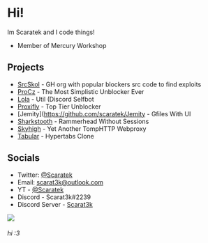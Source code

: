 # Hi!
Im Scaratek and I code things!
- Member of Mercury Workshop

## Projects
- [SrcSkol](https://github.com/src-skol) - GH org with popular blockers src code to find exploits
- [ProCz](https://github.com/scaratek/procz) - The Most Simplistic Unblocker Ever
- [Lola](https://github.com/scaratek/lola) - Util (Discord Selfbot
- [Proxifly](https://github.com/scaratek/Proxifly) - Top Tier Unblocker
- [Jemity](https://github.com/scaratek/Jemity - Gfiles With UI
- [Sharkstooth](https://github.com/scaratek/sharkstooth) - Rammerhead Without Sessions
- [Skyhigh](https://github.com/scaratek/skyhigh) - Yet Another TompHTTP Webproxy
- [Tabular](https://github.com/scaratek/tabular) - Hypertabs Clone


## Socials
- Twitter: [@Scaratek](https://www.twiter.com/scaratek)
- Email: scarat3k@outlook.com
- YT - [@Scaratek](https://www.youtuber.com/@scaratek)
- Discord - Scarat3k#2239
- Discord Server - [Scarat3k](https://discord.gg/JawyTs5zsh)

<a href="https://www.buymeacoffee.com/scarat3k"><img src="https://img.buymeacoffee.com/button-api/?text=Buy me a coffee&emoji=☕&slug=scarat3k&button_colour=f5bce0&font_colour=000000&font_family=Cookie&outline_colour=000000&coffee_colour=FFDD00" /></a>
###### hi :3
